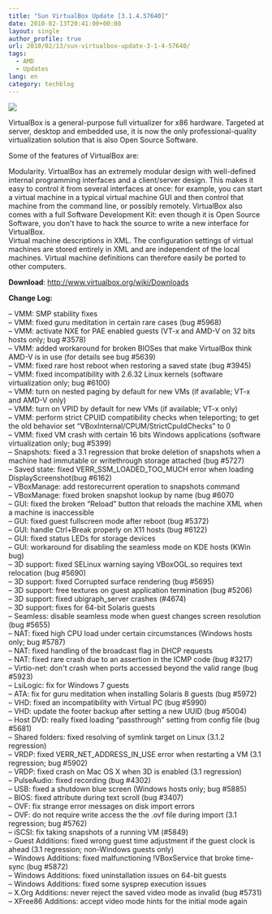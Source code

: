 ```yaml
---
title: "Sun VirtualBox Update [3.1.4.57640]"
date: 2010-02-13T20:41:00+00:00
layout: single
author_profile: true
url: 2010/02/13/sun-virtualbox-update-3-1-4-57640/
tags:
  - AMD
  - Updates
lang: en
category: techblog
---
```

[![](http://2.bp.blogspot.com/_vaUVXcmC3OI/S3cGuZPL9LI/AAAAAAAAA8g/paK4gz7GWxQ/s640/virtualBox.gif)](http://2.bp.blogspot.com/_vaUVXcmC3OI/S3cGuZPL9LI/AAAAAAAAA8g/paK4gz7GWxQ/s1600-h/virtualBox.gif)

VirtualBox is a general-purpose full virtualizer for x86 hardware. Targeted at server, desktop and embedded use, it is now the only professional-quality virtualization solution that is also Open Source Software.

Some of the features of VirtualBox are:

Modularity. VirtualBox has an extremely modular design with well-defined internal programming interfaces and a client/server design. This makes it easy to control it from several interfaces at once: for example, you can start a virtual machine in a typical virtual machine GUI and then control that machine from the command line, or possibly remotely. VirtualBox also comes with a full Software Development Kit: even though it is Open Source Software, you don't have to hack the source to write a new interface for VirtualBox.  
Virtual machine descriptions in XML. The configuration settings of virtual machines are stored entirely in XML and are independent of the local machines. Virtual machine definitions can therefore easily be ported to other computers.

**Download**: <http://www.virtualbox.org/wiki/Downloads>

<a name="more"></a>**Change Log:**

&#8211; VMM: SMP stability fixes  
&#8211; VMM: fixed guru meditation in certain rare cases (bug #5968)  
&#8211; VMM: activate NXE for PAE enabled guests (VT-x and AMD-V on 32 bits hosts only; bug #3578)  
&#8211; VMM: added workaround for broken BIOSes that make VirtualBox think AMD-V is in use (for details see bug #5639)  
&#8211; VMM: fixed rare host reboot when restoring a saved state (bug #3945)  
&#8211; VMM: fixed incompatibility with 2.6.32 Linux kernels (software virtualization only; bug #6100)  
&#8211; VMM: turn on nested paging by default for new VMs (if available; VT-x and AMD-V only)  
&#8211; VMM: turn on VPID by default for new VMs (if available; VT-x only)  
&#8211; VMM: perform strict CPUID compatibility checks when teleporting; to get the old behavior set “VBoxInternal/CPUM/StrictCpuIdChecks” to 0  
&#8211; VMM: fixed VM crash with certain 16 bits Windows applications (software virtualization only; bug #5399)  
&#8211; Snapshots: fixed a 3.1 regression that broke deletion of snapshots when a machine had immutable or writethrough storage attached (bug #5727)  
&#8211; Saved state: fixed VERR\_SSM\_LOADED\_TOO\_MUCH error when loading DisplayScreenshot(bug #6162)  
&#8211; VBoxManage: add restorecurrent operation to snapshots command  
&#8211; VBoxManage: fixed broken snapshot lookup by name (bug #6070  
&#8211; GUI: fixed the broken “Reload” button that reloads the machine XML when a machine is inaccessible  
&#8211; GUI: fixed guest fullscreen mode after reboot (bug #5372)  
&#8211; GUI: handle Ctrl+Break properly on X11 hosts (bug #6122)  
&#8211; GUI: fixed status LEDs for storage devices  
&#8211; GUI: workaround for disabling the seamless mode on KDE hosts (KWin bug)  
&#8211; 3D support: fixed SELinux warning saying VBoxOGL.so requires text relocation (bug #5690)  
&#8211; 3D support: fixed Corrupted surface rendering (bug #5695)  
&#8211; 3D support: free textures on guest application termination (bug #5206)  
&#8211; 3D support: fixed ubigraph_server crashes (#4674)  
&#8211; 3D support: fixes for 64-bit Solaris guests  
&#8211; Seamless: disable seamless mode when guest changes screen resolution (bug #5655)  
&#8211; NAT: fixed high CPU load under certain circumstances (Windows hosts only; bug #5787)  
&#8211; NAT: fixed handling of the broadcast flag in DHCP requests  
&#8211; NAT: fixed rare crash due to an assertion in the ICMP code (bug #3217)  
&#8211; Virtio-net: don't crash when ports accessed beyond the valid range (bug #5923)  
&#8211; LsiLogic: fix for Windows 7 guests  
&#8211; ATA: fix for guru meditation when installing Solaris 8 guests (bug #5972)  
&#8211; VHD: fixed an incompatibility with Virtual PC (bug #5990)  
&#8211; VHD: update the footer backup after setting a new UUID (bug #5004)  
&#8211; Host DVD: really fixed loading “passthrough” setting from config file (bug #5681)  
&#8211; Shared folders: fixed resolving of symlink target on Linux (3.1.2 regression)  
&#8211; VRDP: fixed VERR\_NET\_ADDRESS\_IN\_USE error when restarting a VM (3.1 regression; bug #5902)  
&#8211; VRDP: fixed crash on Mac OS X when 3D is enabled (3.1 regression)  
&#8211; PulseAudio: fixed recording (bug #4302)  
&#8211; USB: fixed a shutdown blue screen (Windows hosts only; bug #5885)  
&#8211; BIOS: fixed attribute during text scroll (bug #3407)  
&#8211; OVF: fix strange error messages on disk import errors  
&#8211; OVF: do not require write access the the .ovf file during import (3.1 regression; bug #5762)  
&#8211; iSCSI: fix taking snapshots of a running VM (#5849)  
&#8211; Guest Additions: fixed wrong guest time adjustment if the guest clock is ahead (3.1 regression; non-Windows guests only)  
&#8211; Windows Additions: fixed malfunctioning !VBoxService that broke time-sync (bug #5872)  
&#8211; Windows Additions: fixed uninstallation issues on 64-bit guests  
&#8211; Windows Additions: fixed some sysprep execution issues  
&#8211; X.Org Additions: never reject the saved video mode as invalid (bug #5731)  
&#8211; XFree86 Additions: accept video mode hints for the initial mode again